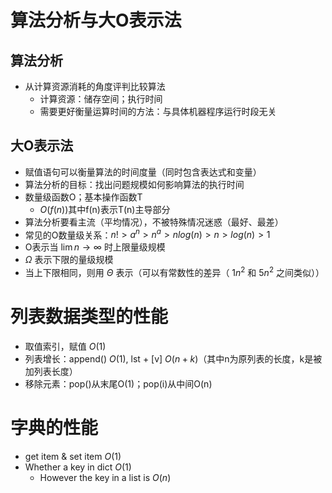 # 算法分析与大O表示法
## 算法分析
+ 从计算资源消耗的角度评判比较算法
  + 计算资源：储存空间；执行时间
  + 需要更好衡量运算时间的方法：与具体机器程序运行时段无关
## 大O表示法
+ 赋值语句可以衡量算法的时间度量（同时包含表达式和变量）
+ 算法分析的目标：找出问题规模如何影响算法的执行时间
+ 数量级函数O；基本操作函数T
  + $O(f(n))$其中f(n)表示T(n)主导部分
+ 算法分析要看主流（平均情况），不被特殊情况迷惑（最好、最差）
+ 常见的O数量级关系：$n!>a^{n}>n^{a}>nlog(n)>n>log(n)>1$
+ O表示当 $\lim n\rightarrow\infty$ 时上限量级规模
+ $\Omega$ 表示下限的量级规模
+ 当上下限相同，则用 $\Theta$ 表示（可以有常数性的差异（ $1n^2$ 和 $5n^2$ 之间类似））
# 列表数据类型的性能
+ 取值索引，赋值 $O(1)$
+ 列表增长：append() $O(1)$, lst + \[v] $O(n+k)$（其中n为原列表的长度，k是被加列表长度）
+ 移除元素：pop()从末尾O(1)；pop(i)从中间O(n)
# 字典的性能
+ get item & set item $O(1)$
+ Whether a key in dict $O(1)$
  + However the key in a list is $O(n)$
